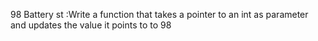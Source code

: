 98 Battery st :Write a function that takes a pointer to an int as parameter and updates the value it points to to 98
